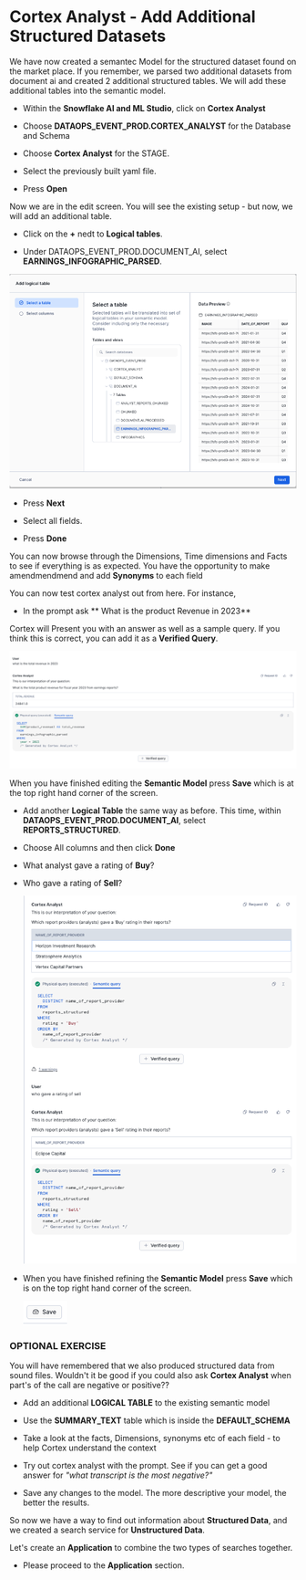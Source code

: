 # Cortex Analyst - Add Additional Structured Datasets

We have now created a semantec Model for the structured dataset found on the market place.  If you remember, we parsed two additional datasets from document ai and created 2 additional structured tables.  We will add these additional tables into the semantic model.

- Within the **Snowflake AI and ML Studio**, click on **Cortex Analyst**
- Choose **DATAOPS_EVENT_PROD.CORTEX_ANALYST** for the Database and Schema
- Choose **Cortex Analyst** for the STAGE.
- Select the previously built yaml file.

- Press **Open**


Now we are in the edit screen.  You will see the existing setup - but now, we will add an additional table.

- Click on the **+** nedt to **Logical tables**.

- Under DATAOPS_EVENT_PROD.DOCUMENT_AI, select **EARNINGS_INFOGRAPHIC_PARSED**.

![create build](assets/analyst/C005.png)

- Press **Next**

- Select all fields.

- Press **Done**

You can now browse through the Dimensions, Time dimensions and Facts to see if everything is as expected.  You have the opportunity to make amendmendmend and add **Synonyms** to each field

You can now test cortex analyst out from here.  For instance,

- In the prompt ask ** What is the product Revenue in 2023**

Cortex will Present you with an answer as well as a sample query.  If you think this is correct, you can add it as a **Verified Query**.

![create build](assets/analyst/C006.png)

When you have finished editing the **Semantic Model** press **Save** which is at the top right hand corner of the screen.

- Add another **Logical Table** the same way as before.  This time, within **DATAOPS_EVENT_PROD.DOCUMENT_AI**, select **REPORTS_STRUCTURED**.

- Choose All columns and then click **Done**

- What analyst gave a rating of **Buy**?
- Who gave a rating of **Sell**?

    ![create build](assets/analyst/C007.png)

- When you have finished refining the **Semantic Model** press **Save** which is on the top right hand corner of the screen.

    ![create build](assets/analyst/C008.png)


### OPTIONAL EXERCISE

You will have remembered that we also produced structured data from sound files.  Wouldn't it be good if you could also ask **Cortex Analyst** when part's of the call are negative or positive??

-   Add an additional **LOGICAL TABLE** to the existing semantic model 

- Use the **SUMMARY_TEXT** table which is inside the **DEFAULT_SCHEMA**

- Take a look at the facts, Dimensions, synonyms etc of each field - to help Cortex understand the context

- Try out cortex analyst with the prompt.  See if you can get a good answer for *"what transcript is the most negative?"*

- Save any changes to the model.  The more descriptive your model, the better the results.  



So now we have a way to find out information about **Structured Data**, and we created a search service for **Unstructured Data**.

Let's create an **Application** to combine the two types of searches together.  

-   Please proceed to the **Application** section.

